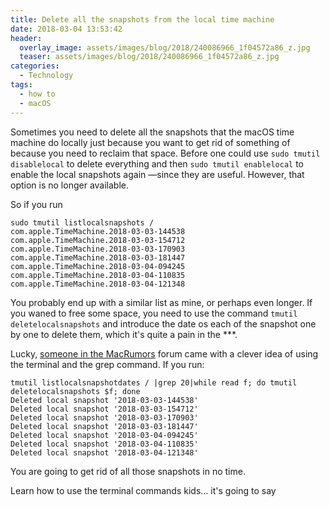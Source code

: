 ```yaml
---
title: Delete all the snapshots from the local time machine
date: 2018-03-04 13:53:42
header: 
  overlay_image: assets/images/blog/2018/240086966_1f04572a86_z.jpg
  teaser: assets/images/blog/2018/240086966_1f04572a86_z.jpg
categories:
  - Technology
tags:
  - how to
  - macOS
---
```

Sometimes you need to delete all the snapshots that the macOS time machine do locally just because you want to get rid of something of because you need to reclaim that space. Before one could use `sudo tmutil disablelocal` to delete everything and then `sudo tmutil enablelocal` to enable the local snapshots again —since they are useful. However, that option is no longer available.

So if you run

```shell 
sudo tmutil listlocalsnapshots /
com.apple.TimeMachine.2018-03-03-144538
com.apple.TimeMachine.2018-03-03-154712
com.apple.TimeMachine.2018-03-03-170903
com.apple.TimeMachine.2018-03-03-181447
com.apple.TimeMachine.2018-03-04-094245
com.apple.TimeMachine.2018-03-04-110835
com.apple.TimeMachine.2018-03-04-121348
```

You probably end up with a similar list as mine, or perhaps even longer. If you waned to free some space, you need to use the command `tmutil deletelocalsnapshots` and introduce the date os each of the snapshot one by one to delete them, which it's quite a pain in the \***.

Lucky, [someone in the MacRumors](https://forums.macrumors.com/threads/how-to-delete-time-machine-local-backups-on-high-sierra.2073998/#post-25673423) forum came with a clever idea of using the terminal and the grep command. If you run:

```shell 
tmutil listlocalsnapshotdates / |grep 20|while read f; do tmutil deletelocalsnapshots $f; done
Deleted local snapshot '2018-03-03-144538'
Deleted local snapshot '2018-03-03-154712'
Deleted local snapshot '2018-03-03-170903'
Deleted local snapshot '2018-03-03-181447'
Deleted local snapshot '2018-03-04-094245'
Deleted local snapshot '2018-03-04-110835'
Deleted local snapshot '2018-03-04-121348'
```

You are going to get rid of all those snapshots in no time.

Learn how to use the terminal commands kids… it's going to say

